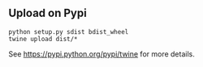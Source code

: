 ## Upload on Pypi

```
python setup.py sdist bdist_wheel
twine upload dist/*
```

See https://pypi.python.org/pypi/twine for more details.
